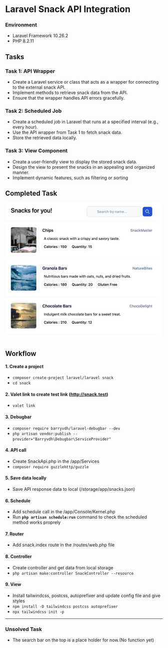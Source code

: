# Laravel Snack API Integration

### Environment
- Laravel Framework 10.26.2
- PHP 8.2.11

## Tasks
### Task 1: API Wrapper
- Create a Laravel service or class that acts as a wrapper for connecting to the external snack API.
- Implement methods to retrieve snack data from the API.
- Ensure that the wrapper handles API errors gracefully.

### Task 2: Scheduled Job
- Create a scheduled job in Laravel that runs at a specified interval (e.g., every hour).
- Use the API wrapper from Task 1 to fetch snack data.
- Store the retrieved data locally.

### Task 3: View Component
- Create a user-friendly view to display the stored snack data.
- Design the view to present the snacks in an appealing and organized manner.
- Implement dynamic features, such as filtering or sorting




## Completed Task


![snack-api](/public/images/snack-api.png)


## Workflow
#### 1. Create a project
* `composer create-project laravel/laravel snack`
* `cd snack`

#### 2. Valet link to create test link (http://snack.test)
* `valet link`

#### 3. Debugbar
* `composer require barryvdh/laravel-debugbar --dev`
* `php artisan vendor:publish --provider="Barryvdh\Debugbar\ServiceProvider"`

#### 4. API call
* Create SnackApi.php in the /app/Services
* `composer require guzzlehttp/guzzle`

#### 5. Save data locally
* Save API response data to local (/storage/app/snacks.json) 

#### 6. Schedule
* Add schedule call in the /app/Console/Kernel.php
* Run **`php artisan schedule:run`** command to check the scheduled method works proprely 

#### 7. Router
* Add snack.index route in the /routes/web.php file

#### 8. Controller
* Create controller and get data from local storage
* `php artisan make:controller SnackController --resource`

#### 9. View
* Install tailwindcss, postcss, autoprefixer and update config file and give styles
* `npm install -D tailwindcss postcss autoprefixer`
* `npx tailwindcss init -p`

---

### Unsolved Task
* The search bar on the top is a place holder for now.(No function yet)
